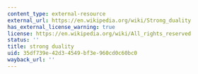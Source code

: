 ```yaml
---
content_type: external-resource
external_url: https://en.wikipedia.org/wiki/Strong_duality
has_external_license_warning: true
license: https://en.wikipedia.org/wiki/All_rights_reserved
status: ''
title: strong duality
uid: 35df739e-42d3-4549-bf3e-960cd0c60bc0
wayback_url: ''
---
```

